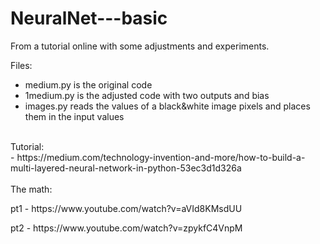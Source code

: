 # NeuralNet---basic
From a tutorial online with some adjustments and experiments. 

Files:
- medium.py is the original code 
- 1medium.py is the adjusted code with two outputs and bias
- images.py reads the values of a black&white image pixels and places them in the input values
</br>
Tutorial:</br>
- https://medium.com/technology-invention-and-more/how-to-build-a-multi-layered-neural-network-in-python-53ec3d1d326a
</br></br>
The math:
<p>pt1 - https://www.youtube.com/watch?v=aVId8KMsdUU</p>
<p>pt2 - https://www.youtube.com/watch?v=zpykfC4VnpM</p>

